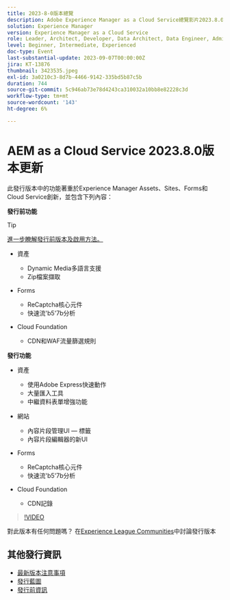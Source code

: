 ```yaml
---
title: 2023-8-0版本總覽
description: Adobe Experience Manager as a Cloud Service總覽影片2023.8.0
solution: Experience Manager
version: Experience Manager as a Cloud Service
role: Leader, Architect, Developer, Data Architect, Data Engineer, Admin, User
level: Beginner, Intermediate, Experienced
doc-type: Event
last-substantial-update: 2023-09-07T00:00:00Z
jira: KT-13876
thumbnail: 3423535.jpeg
exl-id: 3a0210c3-8d7b-4466-9142-335bd5b87c5b
duration: 744
source-git-commit: 5c946ab73e78d4243ca310032a10bb8e82228c3d
workflow-type: tm+mt
source-wordcount: '143'
ht-degree: 6%

---
```


# AEM as a Cloud Service 2023.8.0版本更新

此發行版本中的功能著重於Experience Manager Assets、Sites、Forms和Cloud Service創新，並包含下列內容：

**發行前功能**

>[!TIP]
>
>[進一步瞭解發行前版本及啟用方法。](https://experienceleague.adobe.com/docs/experience-manager-cloud-service/content/release-notes/prerelease.html)

* 資產
   * Dynamic Media多語言支援
   * Zip檔案擷取

* Forms
   * ReCaptcha核心元件
   * 快速流&#39;b5&#39;7b分析

* Cloud Foundation
   * CDN和WAF流量篩選規則

**發行功能**

* 資產
   * 使用Adobe Express快速動作
   * 大量匯入工具
   * 中繼資料表單增強功能

* 網站
   * 內容片段管理UI — 標籤
   * 內容片段編輯器的新UI

* Forms
   * ReCaptcha核心元件
   * 快速流&#39;b5&#39;7b分析

* Cloud Foundation
   * CDN記錄

>[!VIDEO](https://video.tv.adobe.com/v/3423535/?learn=on)

對此版本有任何問題嗎？  在[Experience League Communities](https://adobe.ly/3syyBwe)中討論發行版本

## 其他發行資訊

* [最新版本注意事項](https://experienceleague.adobe.com/docs/experience-manager-cloud-service/content/release-notes/home.html?lang=zh-Hant)
* [發行藍圖](https://experienceleague.adobe.com/docs/experience-manager-release-information/aem-release-updates/update-releases-roadmap.html?lang=zh-Hant)
* [發行前資訊](https://experienceleague.adobe.com/docs/experience-manager-cloud-service/content/release-notes/prerelease.html)
